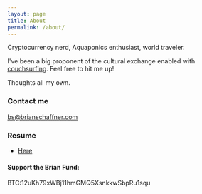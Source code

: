 ```yaml
---
layout: page
title: About
permalink: /about/
---
```


Cryptocurrency nerd, Aquaponics enthusiast, world traveler.  

I've been a big proponent of the cultural exchange enabled with [couchsurfing](https://www.couchsurfing.com/people/bs25). Feel free to hit me up!

Thoughts all my own.

### Contact me

[bs@brianschaffner.com](mailto:bs@brianschaffner.com)

### Resume
* [Here](http://brianschaffner.com/images/bs-20180418-scrubbed.pdf) 

#### Support the Brian Fund:


BTC:12uKh79xWBj11hmGMQ5XsnkkwSbpRu1squ


